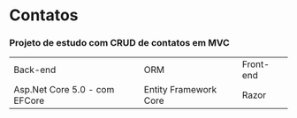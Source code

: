 <h1>Contatos</h1>
<h3> Projeto de estudo com CRUD de contatos em MVC</h3>
<table>
  <tr>
    <td>Back-end</td>
    <td>ORM</td>
    <td>Front-end</td>
  </tr>
  <tr>
    <td>Asp.Net Core 5.0 - com EFCore</td>
    <td>Entity Framework Core</td>
    <td>Razor</td>
  </tr>
</table>



